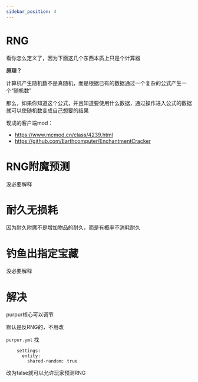 ```yaml
---
sidebar_position: 4
---
```


# RNG

看你怎么定义了，因为下面这几个东西本质上只是个计算器

**原理？**

计算机产生随机数不是真随机，而是根据已有的数据通过一个复杂的公式产生一个“随机数”

那么，如果你知道这个公式，并且知道要使用什么数据，通过操作进入公式的数据就可以使随机数变成自己想要的结果

现成的客户端mod：

- https://www.mcmod.cn/class/4239.html
- https://github.com/Earthcomputer/EnchantmentCracker

# RNG附魔预测

没必要解释

# 耐久无损耗

因为耐久附魔不是增加物品的耐久，而是有概率不消耗耐久

# 钓鱼出指定宝藏

没必要解释

# 解决

purpur核心可以调节

默认是反RNG的，不用改

`purpur.yml` 找

```
    settings:
      entity:
        shared-random: true
```

改为false就可以允许玩家预测RNG
